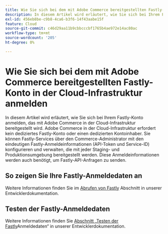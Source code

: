 ```yaml
---
title: Wie Sie sich bei dem mit Adobe Commerce bereitgestellten Fastly-Konto in der Cloud-Infrastruktur anmelden
description: In diesem Artikel wird erläutert, wie Sie sich bei Ihrem Fastly-Konto anmelden, das mit Adobe Commerce in der Cloud-Infrastruktur bereitgestellt wird. Adobe Commerce in der Cloud-Infrastruktur erfordert kein dediziertes Fastly-Konto oder einen dedizierten Kontoinhaber. Sie können Fastly-Services über den Commerce-Administrator mit den eindeutigen Fastly-Anmeldeinformationen (API-Token und Service-ID) konfigurieren und verwalten, die mit jeder Staging- und Produktionsumgebung bereitgestellt werden. Diese Anmeldeinformationen werden auch benötigt, um Fastly-API-Anfragen zu senden.
exl-id: 456eb8be-c9b8-4ca6-b3f6-14f43aabe15f
feature: Cloud
source-git-commit: c46d29aa11b9cbbcccbf1765b4ae972e14ac80ac
workflow-type: tm+mt
source-wordcount: '205'
ht-degree: 0%

---
```


# Wie Sie sich bei dem mit Adobe Commerce bereitgestellten Fastly-Konto in der Cloud-Infrastruktur anmelden

In diesem Artikel wird erläutert, wie Sie sich bei Ihrem Fastly-Konto anmelden, das mit Adobe Commerce in der Cloud-Infrastruktur bereitgestellt wird. Adobe Commerce in der Cloud-Infrastruktur erfordert kein dediziertes Fastly-Konto oder einen dedizierten Kontoinhaber. Sie können Fastly-Services über den Commerce-Administrator mit den eindeutigen Fastly-Anmeldeinformationen (API-Token und Service-ID) konfigurieren und verwalten, die mit jeder Staging- und Produktionsumgebung bereitgestellt werden. Diese Anmeldeinformationen werden auch benötigt, um Fastly-API-Anfragen zu senden.

## So zeigen Sie Ihre Fastly-Anmeldedaten an

Weitere Informationen finden Sie im [Abrufen von Fastly](https://experienceleague.adobe.com/en/docs/commerce-cloud-service/user-guide/cdn/setup-fastly/fastly-configuration#cloud-fastly-creds) Abschnitt in unserer Entwicklerdokumentation.

## Testen der Fastly-Anmeldedaten

Weitere Informationen finden Sie [ Abschnitt „Testen der Fastly](https://experienceleague.adobe.com/en/docs/commerce-cloud-service/user-guide/cdn/setup-fastly/fastly-configuration#test-the-fastly-credentials)Anmeldedaten“ in unserer Entwicklerdokumentation.

